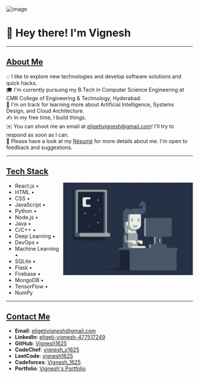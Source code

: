 ![image](https://github.com/Vignesh1625/Vignesh1625/assets/112402061/e3293cba-5394-4d77-bc4e-23ea01ec7eee)

# 👋 Hey there! I'm Vignesh
___

## [About Me](#about-me)
💡 I like to explore new technologies and develop software solutions and quick hacks.  
🎓 I'm currently pursuing my B.Tech in Computer Science Engineering at CMR College of Engineering & Technology, Hyderabad.  
🌱 I'm on track for learning more about Artificial Intelligence, Systems Design, and Cloud Architecture.  
✍️ In my free time, I build things.  
✉️ You can shoot me an email at [eligetivignesh@gmail.com](mailto:eligetivignesh@gmail.com)! I'll try to respond as soon as I can.  
📄 Please have a look at my [Résumé](https://links.cuvette.tech/student/66167ba063d899a0c088d35e) for more details about me. I'm open to feedback and suggestions.  

___

## [Tech Stack](#tech-stack)

<img align="right" src="https://raw.githubusercontent.com/AVS1508/AVS1508/master/assets/Night-Coding.gif" width="350" height="250"/>

- React.js •
- HTML •
- CSS •
- JavaScript •
- Python •
- Node.js •
- Java •
- C/C++ •
- Deep Learning •
- DevOps •
- Machine Learning •
- SQLite •
- Flask •
- Firebase •
- MongoDB •
- TensorFlow •
- NumPy

___

## [Contact Me](#contact-me)
- **Email**: [eligetivignesh@gmail.com](mailto:eligetivignesh@gmail.com)
- **LinkedIn**: [eligeti-vignesh-477517249](https://www.linkedin.com/in/eligeti-vignesh-477517249/)
- **GitHub**: [Vignesh1625](https://github.com/Vignesh1625)
- **CodeChef**: [vignesh_v1625](https://www.codechef.com/users/vignesh_v1625)
- **LeetCode**: [vignesh1625](https://leetcode.com/u/vignesh1625/)
- **Codeforces**: [Vignesh_1625](https://codeforces.com/profile/Vignesh_1625)
- **Portfolio**: [Vignesh's Portfolio](https://vignesh1625.github.io/Portfolio/)
